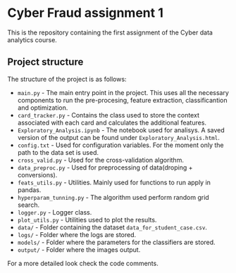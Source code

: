 # Cyber Fraud assignment 1

This is the repository containing the first assignment of the Cyber 
data analytics course.

## Project structure
The structure of the project is as follows:
* `main.py` - The main entry point in the project. This uses all the necessary components to run the pre-procesing, feature extraction, classificantion and optimization.
* `card_tracker.py` - Contains the class used to store the context associated with each card and calculates the additional features.
* `Exploratory_Analysis.ipynb` - The notebook used for analisys. A saved version of the output can be found under `Exploratory_Analysis.html`.
* `config.txt` - Used for configuration variables. For the moment only the path to the data set is used.
* `cross_valid.py` - Used for the cross-validation algorithm.
* `data_preproc.py` - Used for preprocessing of data(droping + conversions).
* `feats_utils.py` - Utilities. Mainly used for functions to run apply in pandas.
* `hyperparam_tunning.py` - The algorithm used perform random grid search.
* `logger.py` - Logger class.
* `plot_utils.py` - Utilities used to plot the results.
* `data/` - Folder containing the dataset `data_for_student_case.csv`.
* `logs/` - Folder where the logs are stored.
* `models/` - Folder where the parameters for the classifiers are stored.
* `output/` - Folder where the images output.

For a more detailed look check the code comments.
